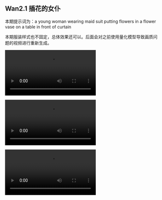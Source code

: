 ## Wan2.1 插花的女仆

本期提示词为：a young woman wearing maid suit putting flowers in a flower vase on a table in front of curtain

本期服装样式也不固定，总体效果还可以。后面会对之前使用量化模型导致画质问题的视频进行重新生成。

<video src="https://github.com/Willian7004/media-blog/blob/main/files/202506/2025060905/Wan2.1_00013.mp4?raw=true" controls style="max-width: 100%;"></video>

<video src="https://github.com/Willian7004/media-blog/blob/main/files/202506/2025060905/Wan2.1_00014.mp4?raw=true" controls style="max-width: 100%;"></video>

<video src="https://github.com/Willian7004/media-blog/blob/main/files/202506/2025060905/Wan2.1_00015.mp4?raw=true" controls style="max-width: 100%;"></video>